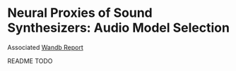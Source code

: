 # Neural Proxies of Sound Synthesizers: Audio Model Selection

Associated [Wandb Report](https://wandb.ai/pcmbs/preset-embedding_audio-model-selection/reports/Preset-Embedding-Audio-Model-Selection--Vmlldzo1MDYxNDUy)

README TODO
